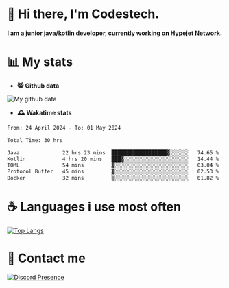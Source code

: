 # 👋 Hi there, I'm Codestech.
**I am a junior java/kotlin developer, currently working on [Hypejet Network](https://github.com/Hypejet).**

# 📊 My stats
- **😸 Github data**

![My github data](https://github-readme-stats.vercel.app/api?username=Codestech1&count_private=true&include_all_commits=true&theme=codeSTACKr)

- **🕰️ Wakatime stats**
<!--START_SECTION:waka-->

```txt
From: 24 April 2024 - To: 01 May 2024

Total Time: 30 hrs

Java              22 hrs 23 mins  ██████████████████▓░░░░░░   74.65 %
Kotlin            4 hrs 20 mins   ███▓░░░░░░░░░░░░░░░░░░░░░   14.44 %
TOML              54 mins         ▓░░░░░░░░░░░░░░░░░░░░░░░░   03.04 %
Protocol Buffer   45 mins         ▓░░░░░░░░░░░░░░░░░░░░░░░░   02.53 %
Docker            32 mins         ▒░░░░░░░░░░░░░░░░░░░░░░░░   01.82 %
```

<!--END_SECTION:waka-->

# ☕ Languages i use most often
[![Top Langs](https://github-readme-stats.vercel.app/api/top-langs/?username=Codestech1&layout=compact&langs_count=8&exclude_repo=window5000.github.io&theme=codeSTACKr)](https://github.com/anuraghazra/github-readme-stats)

# 💬 Contact me
[![Discord Presence](https://lanyard.cnrad.dev/api/650718742157852740)](https://discord.com/users/650718742157852740)
</br>
